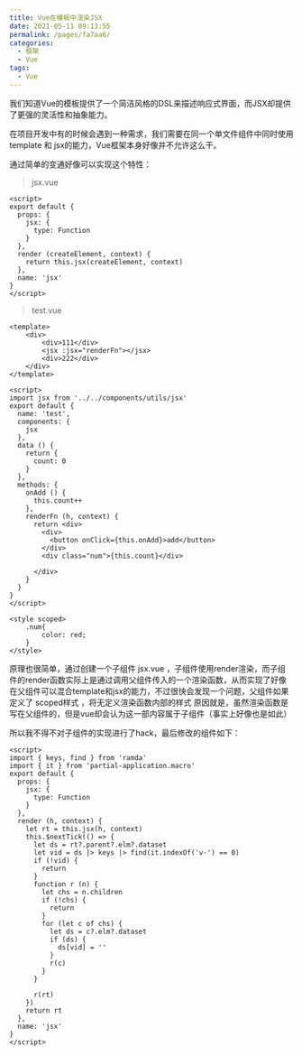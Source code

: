 ```yaml
---
title: Vue在模板中渲染JSX
date: 2021-05-11 09:13:55
permalink: /pages/fa7aa6/
categories:
  - 框架
  - Vue
tags:
  - Vue
---
```

我们知道Vue的模板提供了一个简洁风格的DSL来描述响应式界面，而JSX却提供了更强的灵活性和抽象能力。  

在项目开发中有的时候会遇到一种需求，我们需要在同一个单文件组件中同时使用 template 和 jsx的能力，Vue框架本身好像并不允许这么干。

通过简单的变通好像可以实现这个特性：

<!-- more -->

> jsx.vue

```vue
<script>
export default {
  props: {
    jsx: {
      type: Function
    }
  },
  render (createElement, context) {
    return this.jsx(createElement, context)
  },
  name: 'jsx'
}
</script>
```
> test.vue

```vue
<template>
    <div>
        <div>111</div>
        <jsx :jsx="renderFn"></jsx>
        <div>222</div>
    </div>
</template>

<script>
import jsx from '../../components/utils/jsx'
export default {
  name: 'test',
  components: {
    jsx
  },
  data () {
    return {
      count: 0
    }
  },
  methods: {
    onAdd () {
      this.count++
    },
    renderFn (h, context) {
      return <div>
        <div>
          <button onClick={this.onAdd}>add</button>
        </div>
        <div class="num">{this.count}</div>

      </div>
    }
  }
}
</script>

<style scoped>
    .num{
        color: red;
    }
</style>
```
原理也很简单，通过创建一个子组件 jsx.vue ，子组件使用render渲染，而子组件的render函数实际上是通过调用父组件传入的一个渲染函数，从而实现了好像在父组件可以混合template和jsx的能力，不过很快会发现一个问题，父组件如果定义了 scoped样式 ，将无定义渲染函数内部的样式
原因就是，虽然渲染函数是写在父组件的，但是vue却会认为这一部内容属于子组件（事实上好像也是如此）

所以我不得不对子组件的实现进行了hack，最后修改的组件如下：
```vue
<script>
import { keys, find } from 'ramda'
import { it } from 'partial-application.macro'
export default {
  props: {
    jsx: {
      type: Function
    }
  },
  render (h, context) {
    let rt = this.jsx(h, context)
    this.$nextTick(() => {
      let ds = rt?.parent?.elm?.dataset
      let vid = ds |> keys |> find(it.indexOf('v-') == 0)
      if (!vid) {
        return
      }
      function r (n) {
        let chs = n.children
        if (!chs) {
          return
        }
        for (let c of chs) {
          let ds = c?.elm?.dataset
          if (ds) {
            ds[vid] = ''
          }
          r(c)
        }
      }

      r(rt)
    })
    return rt
  },
  name: 'jsx'
}
</script>
```

